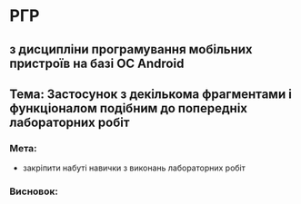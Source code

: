# РГР

## з дисципліни програмування мобільних пристроїв на базі ОС Android
## Тема: Застосунок з декількома фрагментами і функціоналом подібним до попередніх лабораторних робіт

### Мета:
- закріпити набуті навички з виконань лабораторних робіт
  


### Висновок:
